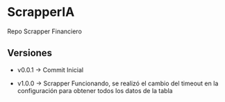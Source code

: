 # ScrapperIA

Repo Scrapper Financiero

## Versiones

- v0.0.1 -> Commit Inicial

- v1.0.0 -> Scrapper Funcionando, se realizó el cambio del timeout en la configuración para obtener todos los datos de la tabla
